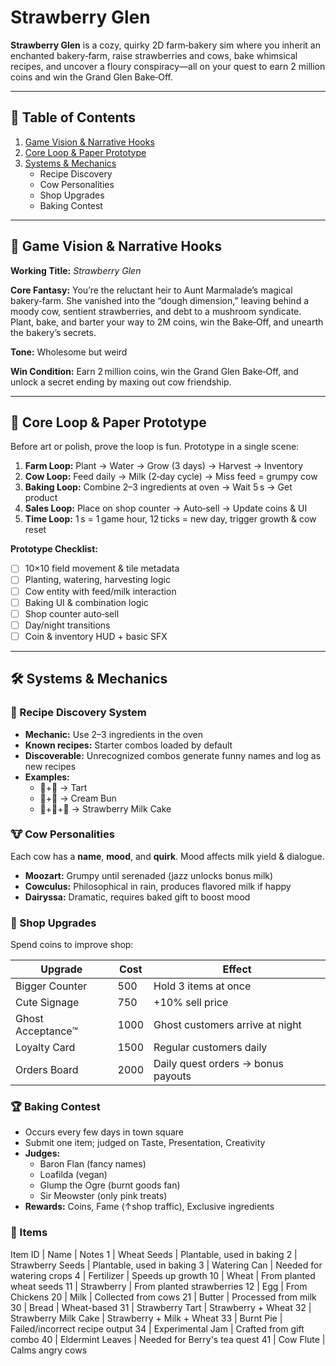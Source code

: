 # Strawberry Glen

**Strawberry Glen** is a cozy, quirky 2D farm‑bakery sim where you inherit an enchanted bakery‑farm, raise strawberries and cows, bake whimsical recipes, and uncover a floury conspiracy—all on your quest to earn 2 million coins and win the Grand Glen Bake‑Off.

---

## 📖 Table of Contents

1. [Game Vision & Narrative Hooks](#game-vision--narrative-hooks)
2. [Core Loop & Paper Prototype](#core-loop--paper-prototype)
3. [Systems & Mechanics](#systems--mechanics)
   - Recipe Discovery
   - Cow Personalities
   - Shop Upgrades
   - Baking Contest

---

## 🎨 Game Vision & Narrative Hooks

**Working Title:** _Strawberry Glen_

**Core Fantasy:** You’re the reluctant heir to Aunt Marmalade’s magical bakery‑farm. She vanished into the “dough dimension,” leaving behind a moody cow, sentient strawberries, and debt to a mushroom syndicate. Plant, bake, and barter your way to 2M coins, win the Bake‑Off, and unearth the bakery’s secrets.

**Tone:** Wholesome but weird

**Win Condition:** Earn 2 million coins, win the Grand Glen Bake‑Off, and unlock a secret ending by maxing out cow friendship.

---

## 🧪 Core Loop & Paper Prototype

Before art or polish, prove the loop is fun. Prototype in a single scene:

1. **Farm Loop:** Plant → Water → Grow (3 days) → Harvest → Inventory
2. **Cow Loop:** Feed daily → Milk (2‑day cycle) → Miss feed = grumpy cow
3. **Baking Loop:** Combine 2–3 ingredients at oven → Wait 5 s → Get product
4. **Sales Loop:** Place on shop counter → Auto‑sell → Update coins & UI
5. **Time Loop:** 1 s = 1 game hour, 12 ticks = new day, trigger growth & cow reset

**Prototype Checklist:**

- [ ] 10×10 field movement & tile metadata
- [ ] Planting, watering, harvesting logic
- [ ] Cow entity with feed/milk interaction
- [ ] Baking UI & combination logic
- [ ] Shop counter auto‑sell
- [ ] Day/night transitions
- [ ] Coin & inventory HUD + basic SFX

---

## 🛠️ Systems & Mechanics

### 🍰 Recipe Discovery System

- **Mechanic:** Use 2–3 ingredients in the oven
- **Known recipes:** Starter combos loaded by default
- **Discoverable:** Unrecognized combos generate funny names and log as new recipes
- **Examples:**
  - 🍓+🌾 → Tart
  - 🥛+🌾 → Cream Bun
  - 🍓+🥛+🌾 → Strawberry Milk Cake

### 🐮 Cow Personalities

Each cow has a **name**, **mood**, and **quirk**. Mood affects milk yield & dialogue.

- **Moozart:** Grumpy until serenaded (jazz unlocks bonus milk)
- **Cowculus:** Philosophical in rain, produces flavored milk if happy
- **Dairyssa:** Dramatic, requires baked gift to boost mood

### 🏪 Shop Upgrades

Spend coins to improve shop:

| Upgrade           | Cost | Effect                             |
| ----------------- | ---- | ---------------------------------- |
| Bigger Counter    | 500  | Hold 3 items at once               |
| Cute Signage      | 750  | +10% sell price                    |
| Ghost Acceptance™ | 1000 | Ghost customers arrive at night    |
| Loyalty Card      | 1500 | Regular customers daily            |
| Orders Board      | 2000 | Daily quest orders → bonus payouts |

### 🏆 Baking Contest

- Occurs every few days in town square
- Submit one item; judged on Taste, Presentation, Creativity
- **Judges:**
  - Baron Flan (fancy names)
  - Loafilda (vegan)
  - Glump the Ogre (burnt goods fan)
  - Sir Meowster (only pink treats)
- **Rewards:** Coins, Fame (↑shop traffic), Exclusive ingredients

### 🥣 Items

Item ID | Name | Notes
1 | Wheat Seeds | Plantable, used in baking
2 | Strawberry Seeds | Plantable, used in baking
3 | Watering Can | Needed for watering crops
4 | Fertilizer | Speeds up growth
10 | Wheat | From planted wheat seeds
11 | Strawberry | From planted strawberries
12 | Egg | From Chickens
20 | Milk | Collected from cows
21 | Butter | Processed from milk
30 | Bread | Wheat-based
31 | Strawberry Tart | Strawberry + Wheat
32 | Strawberry Milk Cake | Strawberry + Milk + Wheat
33 | Burnt Pie | Failed/incorrect recipe output
34 | Experimental Jam | Crafted from gift combo
40 | Eldermint Leaves | Needed for Berry's tea quest
41 | Cow Flute | Calms angry cows
